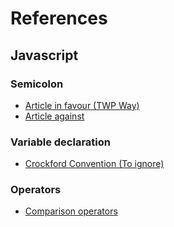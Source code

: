 # References

## Javascript

### Semicolon

- [Article in favour (TWP Way)](http://news.ycombinator.com/item?id=1547647)
- [Article against](http://blog.izs.me/post/2353458699/an-open-letter-to-javascript-leaders-regarding)

### Variable declaration

- [Crockford Convention (To ignore)](http://javascript.crockford.com/code.html)

### Operators

- [Comparison operators](https://developer.mozilla.org/en/JavaScript/Reference/Operators/Comparison_Operators)
